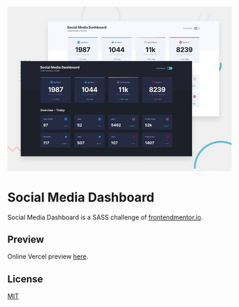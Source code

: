 ![banner](./images/banner.jpg)

# Social Media Dashboard

Social Media Dashboard is a SASS challenge of [frontendmentor.io](https://www.frontendmentor.io/challenges/social-media-dashboard-with-theme-switcher-6oY8ozp_H).

## Preview

Online Vercel preview [here](https://social-media-dashboard.brunocsouto.now.sh/).


## License
[MIT](https://choosealicense.com/licenses/mit/)
